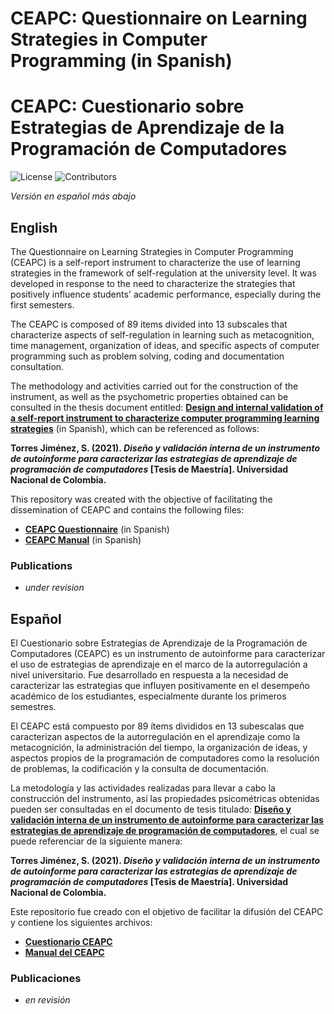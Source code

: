 # CEAPC: Questionnaire on Learning Strategies in Computer Programming (in Spanish)
# CEAPC: Cuestionario sobre Estrategias de Aprendizaje de la Programación de Computadores

![License](https://img.shields.io/github/license/UNPLaS/CEAPC?style=plastic)
![Contributors](https://img.shields.io/github/contributors/UNPLaS/CEAPC?style=plastic)

*Versión en español más abajo*

## English
The Questionnaire on Learning Strategies in Computer Programming (CEAPC) is a self-report instrument to characterize the use of learning strategies in the framework of self-regulation at the university level. It was developed in response to the need to characterize the strategies that positively influence students' academic performance, especially during the first semesters.

The CEAPC is composed of 89 items divided into 13 subscales that characterize aspects of self-regulation in learning such as metacognition, time management, organization of ideas, and specific aspects of computer programming such as problem solving, coding and documentation consultation.

The methodology and activities carried out for the construction of the instrument, as well as the psychometric properties obtained can be consulted in the thesis document entitled: [**Design and internal validation of a self-report instrument to characterize computer programming learning strategies**](https://repositorio.unal.edu.co/handle/unal/79877) (in Spanish), which can be referenced as follows:

**Torres Jiménez, S. (2021). *Diseño y validación interna de un instrumento de autoinforme para caracterizar las estrategias de aprendizaje de programación de computadores* [Tesis de Maestría]. Universidad Nacional de Colombia.**

This repository was created with the objective of facilitating the dissemination of CEAPC and contains the following files:
- [**CEAPC Questionnaire**](./Cuestionario_CEAPC.pdf) (in Spanish)
- [**CEAPC Manual**](./Manual_CEAPC.pdf) (in Spanish)

### Publications

- *under revision*


## Español

El Cuestionario sobre Estrategias de Aprendizaje de la Programación de Computadores (CEAPC) es un instrumento de autoinforme para caracterizar el uso de estrategias de aprendizaje en el marco de la autorregulación a nivel universitario. Fue desarrollado en respuesta a la necesidad de caracterizar las estrategias que influyen positivamente en el desempeño académico de los estudiantes, especialmente durante los primeros semestres.

El CEAPC está compuesto por 89 ítems divididos en 13 subescalas que caracterizan aspectos de la autorregulación en el aprendizaje como la metacognición, la administración del tiempo, la organización de ideas, y aspectos propios de la programación de computadores como la resolución de problemas, la codificación y la consulta de documentación.

La metodología y las actividades realizadas para llevar a cabo la construcción del instrumento, así las propiedades psicométricas obtenidas pueden ser consultadas en el documento de tesis titulado: [**Diseño y validación interna de un instrumento de autoinforme para caracterizar las estrategias de aprendizaje de programación de computadores**](https://repositorio.unal.edu.co/handle/unal/79877), el cual se puede referenciar de la siguiente manera:

**Torres Jiménez, S. (2021). *Diseño y validación interna de un instrumento de autoinforme para caracterizar las estrategias de aprendizaje de programación de computadores* [Tesis de Maestría]. Universidad Nacional de Colombia.**

Este repositorio fue creado con el objetivo de facilitar la difusión del CEAPC y contiene los siguientes archivos:
- [**Cuestionario CEAPC**](./Cuestionario_CEAPC.pdf)
- [**Manual del CEAPC**](./Manual_CEAPC.pdf)

### Publicaciones

- *en revisión*
